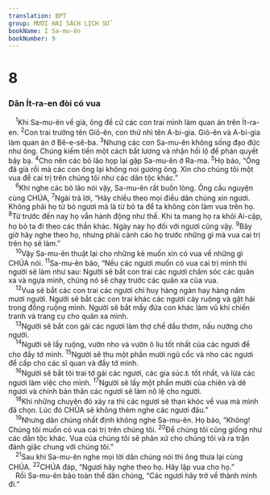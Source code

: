 ```yaml
---
translation: BPT
group: MƯƠI HAI SÁCH LỊCH SỬ
bookName: I Sa-mu-ên 
bookNumber: 9
---
```


<div class="title"><h1>8</h1><h3>Dân Ít-ra-en đòi có vua</h3></div>
<span class="verse 1sa_8_1"> <sup>1</sup>Khi Sa-mu-ên về già, ông đề cử các con trai mình làm quan án trên Ít-ra-en.</span>
<span class="verse 1sa_8_2"><sup>2</sup>Con trai trưởng tên Giô-ên, con thứ nhì tên A-bi-gia. Giô-ên và A-bi-gia làm quan án ở Bê-e-sê-ba.</span>
<span class="verse 1sa_8_3"><sup>3</sup>Nhưng các con Sa-mu-ên không sống đạo đức như ông. Chúng kiếm tiền một cách bất lương và nhận hối lộ để phán quyết bậy bạ.</span>
<span class="verse 1sa_8_4"><sup>4</sup>Cho nên các bô lão họp lại gặp Sa-mu-ên ở Ra-ma.</span>
<span class="verse 1sa_8_5"><sup>5</sup>Họ bảo, “Ông đã già rồi mà các con ông lại không noi gương ông. Xin cho chúng tôi một vua để cai trị trên chúng tôi như các dân tộc khác.”<br/></span>
<span class="verse 1sa_8_6"> <sup>6</sup>Khi nghe các bô lão nói vậy, Sa-mu-ên rất buồn lòng. Ông cầu nguyện cùng CHÚA,</span>
<span class="verse 1sa_8_7"><sup>7</sup>Ngài trả lời, “Hãy chiều theo mọi điều dân chúng xin ngươi. Không phải họ từ bỏ ngươi mà là từ bỏ ta để ta không còn làm vua trên họ.</span>
<span class="verse 1sa_8_8"><sup>8</sup>Từ trước đến nay họ vẫn hành động như thế. Khi ta mang họ ra khỏi Ai-cập, họ bỏ ta đi theo các thần khác. Ngày nay họ đối với ngươi cũng vậy.</span>
<span class="verse 1sa_8_9"><sup>9</sup>Bây giờ hãy nghe theo họ, nhưng phải cảnh cáo họ trước những gì mà vua cai trị trên họ sẽ làm.”<br/></span>
<span class="verse 1sa_8_10"> <sup>10</sup>Vậy Sa-mu-ên thuật lại cho những kẻ muốn xin có vua về những gì CHÚA nói.</span>
<span class="verse 1sa_8_11"><sup>11</sup>Sa-mu-ên bảo, “Nếu các ngươi muốn có vua cai trị mình thì người sẽ làm như sau: Người sẽ bắt con trai các ngươi chăm sóc các quân xa và ngựa mình, chúng nó sẽ chạy trước các quân xa của vua.<br/></span>
<span class="verse 1sa_8_12"> <sup>12</sup>Vua sẽ bắt các con trai các ngươi chỉ huy hàng ngàn hay hàng năm mươi người. Người sẽ bắt các con trai khác các ngươi cày ruộng và gặt hái trong đồng ruộng mình. Người sẽ bắt mấy đứa con khác làm vũ khí chiến tranh và trang cụ cho quân xa mình.<br/></span>
<span class="verse 1sa_8_13"> <sup>13</sup>Người sẽ bắt con gái các ngươi làm thợ chế dầu thơm, nấu nướng cho người.<br/></span>
<span class="verse 1sa_8_14"> <sup>14</sup>Người sẽ lấy ruộng, vườn nho và vườn ô liu tốt nhất của các ngươi để cho đầy tớ mình.</span>
<span class="verse 1sa_8_15"><sup>15</sup>Người sẽ thu một phần mười ngũ cốc và nho các ngươi để cấp cho các sĩ quan và đầy tớ mình.<br/></span>
<span class="verse 1sa_8_16"> <sup>16</sup>Người sẽ bắt tôi trai tớ gái các ngươi, các gia súc<a data-toggle="tooltip" data-placement="bottom" title="Đây là theo bản cổ Hi-lạp. Bản Hê-bơ-rơ tiêu chuẩn ghi, “các trai tráng.”">⚓</a> tốt nhất, và lừa các ngươi làm việc cho mình.</span>
<span class="verse 1sa_8_17"><sup>17</sup>Người sẽ lấy một phần mười của chiên và dê ngươi và chính bản thân các ngươi sẽ làm nô lệ cho người.<br/></span>
<span class="verse 1sa_8_18"> <sup>18</sup>Khi những chuyện đó xảy ra thì các ngươi sẽ than khóc về vua mà mình đã chọn. Lúc đó CHÚA sẽ không thèm nghe các ngươi đâu.”<br/></span>
<span class="verse 1sa_8_19"> <sup>19</sup>Nhưng dân chúng nhất định không nghe Sa-mu-ên. Họ bảo, “Không! Chúng tôi muốn có vua cai trị trên chúng tôi.</span>
<span class="verse 1sa_8_20"><sup>20</sup>Để chúng tôi cũng giống như các dân tộc khác. Vua của chúng tôi sẽ phân xứ cho chúng tôi và ra trận đánh giặc chung với chúng tôi.”<br/></span>
<span class="verse 1sa_8_21"> <sup>21</sup>Sau khi Sa-mu-ên nghe mọi lời dân chúng nói thì ông thưa lại cùng CHÚA.</span>
<span class="verse 1sa_8_22"><sup>22</sup>CHÚA đáp, “Ngươi hãy nghe theo họ. Hãy lập vua cho họ.”<br/> Rồi Sa-mu-ên bảo toàn thể dân chúng, “Các ngươi hãy trở về thành mình đi.”<br/></span>
